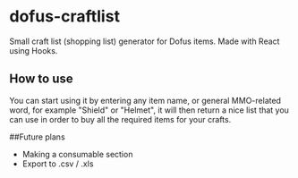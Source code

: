 # dofus-craftlist
Small craft list (shopping list) generator for Dofus items. Made with React using Hooks.

## How to use

You can start using it by entering any item name, or general MMO-related word, for example "Shield" or "Helmet", it will then return a nice list that you can use in order to buy all the required items for your crafts.

##Future plans
* Making a consumable section
* Export to .csv / .xls
